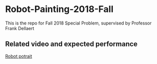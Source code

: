 # Robot-Painting-2018-Fall
This is the repo for Fall 2018 Special Problem, supervised by Professor Frank Dellaert

## Related video and expected performance
[Robot potrait](https://www.youtube.com/watch?v=fXI_7fUcxz0)
